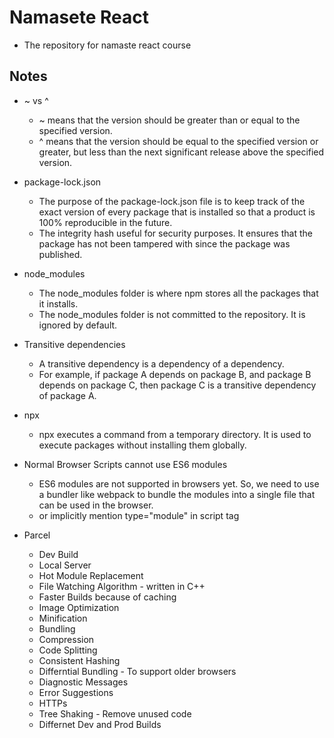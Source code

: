 # Namasete React

- The repository for namaste react course

## Notes

- ~ vs ^

  - ~ means that the version should be greater than or equal to the specified version.
  - ^ means that the version should be equal to the specified version or greater, but less than the next significant release above the specified version.

- package-lock.json

  - The purpose of the package-lock.json file is to keep track of the exact version of every package that is installed so that a product is 100% reproducible in the future.
  - The integrity hash useful for security purposes. It ensures that the package has not been tampered with since the package was published.

- node_modules

  - The node_modules folder is where npm stores all the packages that it installs.
  - The node_modules folder is not committed to the repository. It is ignored by default.

- Transitive dependencies

  - A transitive dependency is a dependency of a dependency.
  - For example, if package A depends on package B, and package B depends on package C, then package C is a transitive dependency of package A.

- npx

  - npx executes a command from a temporary directory. It is used to execute packages without installing them globally.

- Normal Browser Scripts cannot use ES6 modules

  - ES6 modules are not supported in browsers yet. So, we need to use a bundler like webpack to bundle the modules into a single file that can be used in the browser.
  - or implicitly mention type="module" in script tag

- Parcel
  - Dev Build
  - Local Server
  - Hot Module Replacement
  - File Watching Algorithm - written in C++
  - Faster Builds because of caching
  - Image Optimization
  - Minification
  - Bundling
  - Compression
  - Code Splitting
  - Consistent Hashing
  - Differntial Bundling - To support older browsers
  - Diagnostic Messages
  - Error Suggestions
  - HTTPs
  - Tree Shaking - Remove unused code
  - Differnet Dev and Prod Builds
